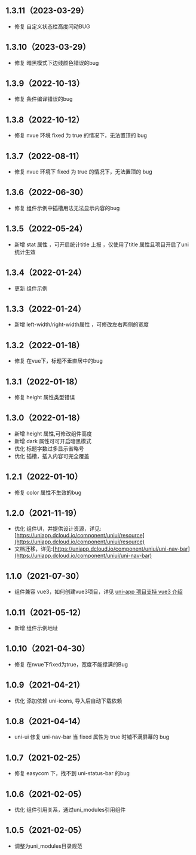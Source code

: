 ## 1.3.11（2023-03-29）

-   修复 自定义状态栏高度闪动BUG

## 1.3.10（2023-03-29）

-   修复 暗黑模式下边线颜色错误的bug

## 1.3.9（2022-10-13）

-   修复 条件编译错误的bug

## 1.3.8（2022-10-12）

-   修复 nvue 环境 fixed 为 true 的情况下，无法置顶的 bug

## 1.3.7（2022-08-11）

-   修复 nvue 环境下 fixed 为 true 的情况下，无法置顶的 bug

## 1.3.6（2022-06-30）

-   修复 组件示例中插槽用法无法显示内容的bug

## 1.3.5（2022-05-24）

-   新增 stat 属性 ，可开启统计title 上报 ，仅使用了title 属性且项目开启了uni统计生效

## 1.3.4（2022-01-24）

-   更新 组件示例

## 1.3.3（2022-01-24）

-   新增 left-width/right-width属性 ，可修改左右两侧的宽度

## 1.3.2（2022-01-18）

-   修复 在vue下，标题不垂直居中的bug

## 1.3.1（2022-01-18）

-   修复 height 属性类型错误

## 1.3.0（2022-01-18）

-   新增 height 属性,可修改组件高度
-   新增 dark 属性可可开启暗黑模式
-   优化 标题字数过多显示省略号
-   优化 插槽，插入内容可完全覆盖

## 1.2.1（2022-01-10）

-   修复 color 属性不生效的bug

## 1.2.0（2021-11-19）

-   优化 组件UI，并提供设计资源，详见:[https://uniapp.dcloud.io/component/uniui/resource](https://uniapp.dcloud.io/component/uniui/resource)
-   文档迁移，详见:[https://uniapp.dcloud.io/component/uniui/uni-nav-bar](https://uniapp.dcloud.io/component/uniui/uni-nav-bar)

## 1.1.0（2021-07-30）

-   组件兼容 vue3，如何创建vue3项目，详见 [uni-app 项目支持 vue3 介绍](https://ask.dcloud.net.cn/article/37834)

## 1.0.11（2021-05-12）

-   新增 组件示例地址

## 1.0.10（2021-04-30）

-   修复 在nvue下fixed为true，宽度不能撑满的Bug

## 1.0.9（2021-04-21）

-   优化 添加依赖 uni-icons, 导入后自动下载依赖

## 1.0.8（2021-04-14）

-   uni-ui 修复 uni-nav-bar 当 fixed 属性为 true 时铺不满屏幕的 bug

## 1.0.7（2021-02-25）

-   修复 easycom 下，找不到 uni-status-bar 的bug

## 1.0.6（2021-02-05）

-   优化 组件引用关系，通过uni_modules引用组件

## 1.0.5（2021-02-05）

-   调整为uni_modules目录规范
